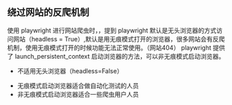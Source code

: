 ## 绕过网站的反爬机制



使用 playwright 进行网站爬虫时，，提到 playwright 默认是无头浏览器的方式访问网站（headless = True）,默认是用无痕模式打开的浏览器，很多网站会有反爬机制，使用无痕模式打开的时候功能无法正常使用。（网站404）
playwright 提供了 launch_persistent_context 启动浏览器的方法，可以非无痕模式启动浏览器。

* 不适用无头浏览器（headless=False）

- 无痕模式启动浏览器适合做自动化测试的人员
- 非无痕模式启动浏览器适合一些爬虫用户人员

